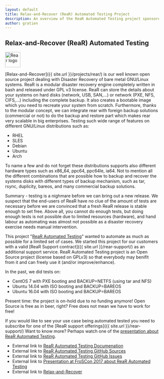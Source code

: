 ```yaml
---
layout: default
title: Relax-and-Recover (ReaR) Automated Testing Project
description: An overview of the ReaR Automated Testing project sponsored by IT3 Consultants
author: gratien
---
```


## Relax-and-Recover (ReaR) Automated Testing

<img src="{{ site.url }}/images/logo/rear_logo_100.png" width="50" height="50" alt="Rear logo">

[Relax-and-Recover]({{ site.url }}/projects/rear/) is our well known open source project dealing with Disaster Recovery of bare metal GNU/Linux systems. 
ReaR is a modular disaster recovery engine completely written in bash and released under GPL v3 license. ReaR can store the details about your systems on hard disks (network, USB, SAN,...) or network (PXE, NFS, CIFS,...) including the complete backup. It also creates a bootable image which you need to recreate your system from scratch. Furthermore, thanks to the modular concept, we can integrate rear with foreign backup solutions (commercial or not) to do the backup and restore part which makes rear very scalable in big enterprises.
Testing such wide range of features on different GNU/Linux distributions such as:

 - RHEL
 - SLES
 - Debian
 - Ubuntu
 - Arch

To name a few and do not forget these distributions supports also different hardware types such as x86_64, ppc64, ppc64le, ia64. Not to mention all the different combinations that are possible how to backup and recover the systems disks with different types of backup mechanism, such as tar, rsync, duplicity, bareos, and many commercial backup solutions.

Summary - testing is a nighmare before we can bring out a new release. We suspect that the end-users of ReaR have no clue of the amount of tests are necessary before we are convinced that a  fresh ReaR release is stable enough to set free.
Above all, you cannot do enough tests, but doing enough tests is not possible due to limited resources (hardware), and hand labour as automating was almost not possible as a disaster recovery exercise needs manual intervention.

This project "[ReaR Automated Testing](https://gdha.github.io/rear-automated-testing/)" wanted to automate as much as possible for a limited set of cases. We started this project for our customers with a valid [ReaR Support contract]({{ site.url }}/rear-support/) as an additional support service. ReaR Automated Testing project is an Open Source project (license based on GPLv3) so that everybody may benifit from it and can freely use it (and/or improve/enhance).

In the past, we did tests on:

 - CentOS 7 with PXE booting and BACKUP=NETFS (using tar and NFS)
 - Ubuntu 14.04 with ISO booting and BACKUP=BAREOS
 - Ubuntu 16.04 with ISO booting and BACKUP=BAREOS

Present time: the project is on-hold due to no funding anymore! Open Source is free as in beer, right? Free does not mean we have to work for free!

If you would like to see your use case being automated tested you need to subscribe for one of the [ReaR support offerings]({{ site.url }}/rear-support/)
Want to know more? Perhaps watch one of the [presentation about ReaR Automated Testing](https://media.ccc.de/v/froscon2017-1957-relax-and-recover_automated_testing).

 - External link to [ReaR Automated Testing Documenation](https://gdha.github.io/rear-automated-testing/)
 - External link to [ReaR Automated Testing GitHub Sources](https://github.com/gdha/rear-automated-testing)
 - External link to [ReaR Automated Testing GitHub Issues](https://github.com/gdha/rear-automated-testing/issues)
 - External link to [Presentation at FroSCon 2017 about ReaR Automated Testing](https://media.ccc.de/v/froscon2017-1957-relax-and-recover_automated_testing)
 - External link to [Relax-and-Recover](http://relax-and-recover.org/)
